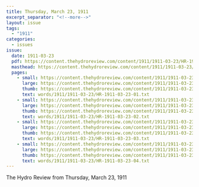 ```yaml
---
title: Thursday, March 23, 1911
excerpt_separator: "<!--more-->"
layout: issue
tags:
  - "1911"
categories:
  - issues
issue:
  date: 1911-03-23
  pdf: https://content.thehydroreview.com/content/1911/1911-03-23/HR-1911-03-23.pdf
  masthead: https://content.thehydroreview.com/content/1911/1911-03-23/masthead/HR-1911-03-23.jpg
  pages:
    - small: https://content.thehydroreview.com/content/1911/1911-03-23/small/HR-1911-03-23-01.jpg
      large: https://content.thehydroreview.com/content/1911/1911-03-23/large/HR-1911-03-23-01.jpg
      thumb: https://content.thehydroreview.com/content/1911/1911-03-23/thumbnails/HR-1911-03-23-01.jpg
      text: words/1911/1911-03-23/HR-1911-03-23-01.txt
    - small: https://content.thehydroreview.com/content/1911/1911-03-23/small/HR-1911-03-23-02.jpg
      large: https://content.thehydroreview.com/content/1911/1911-03-23/large/HR-1911-03-23-02.jpg
      thumb: https://content.thehydroreview.com/content/1911/1911-03-23/thumbnails/HR-1911-03-23-02.jpg
      text: words/1911/1911-03-23/HR-1911-03-23-02.txt
    - small: https://content.thehydroreview.com/content/1911/1911-03-23/small/HR-1911-03-23-03.jpg
      large: https://content.thehydroreview.com/content/1911/1911-03-23/large/HR-1911-03-23-03.jpg
      thumb: https://content.thehydroreview.com/content/1911/1911-03-23/thumbnails/HR-1911-03-23-03.jpg
      text: words/1911/1911-03-23/HR-1911-03-23-03.txt
    - small: https://content.thehydroreview.com/content/1911/1911-03-23/small/HR-1911-03-23-04.jpg
      large: https://content.thehydroreview.com/content/1911/1911-03-23/large/HR-1911-03-23-04.jpg
      thumb: https://content.thehydroreview.com/content/1911/1911-03-23/thumbnails/HR-1911-03-23-04.jpg
      text: words/1911/1911-03-23/HR-1911-03-23-04.txt
---
```


The Hydro Review from Thursday, March 23, 1911

<!--more-->

